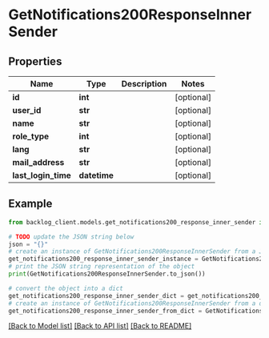 # GetNotifications200ResponseInnerSender


## Properties

Name | Type | Description | Notes
------------ | ------------- | ------------- | -------------
**id** | **int** |  | [optional] 
**user_id** | **str** |  | [optional] 
**name** | **str** |  | [optional] 
**role_type** | **int** |  | [optional] 
**lang** | **str** |  | [optional] 
**mail_address** | **str** |  | [optional] 
**last_login_time** | **datetime** |  | [optional] 

## Example

```python
from backlog_client.models.get_notifications200_response_inner_sender import GetNotifications200ResponseInnerSender

# TODO update the JSON string below
json = "{}"
# create an instance of GetNotifications200ResponseInnerSender from a JSON string
get_notifications200_response_inner_sender_instance = GetNotifications200ResponseInnerSender.from_json(json)
# print the JSON string representation of the object
print(GetNotifications200ResponseInnerSender.to_json())

# convert the object into a dict
get_notifications200_response_inner_sender_dict = get_notifications200_response_inner_sender_instance.to_dict()
# create an instance of GetNotifications200ResponseInnerSender from a dict
get_notifications200_response_inner_sender_from_dict = GetNotifications200ResponseInnerSender.from_dict(get_notifications200_response_inner_sender_dict)
```
[[Back to Model list]](../README.md#documentation-for-models) [[Back to API list]](../README.md#documentation-for-api-endpoints) [[Back to README]](../README.md)


